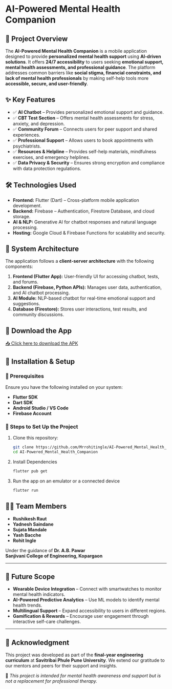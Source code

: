 # **AI-Powered Mental Health Companion**  

## **📌 Project Overview**  
The **AI-Powered Mental Health Companion** is a mobile application designed to provide **personalized mental health support** using **AI-driven solutions**. It offers **24/7 accessibility** to users seeking **emotional support, mental health assessments, and professional guidance**. The platform addresses common barriers like **social stigma, financial constraints, and lack of mental health professionals** by making self-help tools more **accessible, secure, and user-friendly**.  

## **✨ Key Features**  
- ✅ **AI Chatbot** – Provides personalized emotional support and guidance.  
- ✅ **CBT Test Section** – Offers mental health assessments for stress, anxiety, and depression.  
- ✅ **Community Forum** – Connects users for peer support and shared experiences.  
- ✅ **Professional Support** – Allows users to book appointments with psychiatrists.  
- ✅ **Resources & Helpline** – Provides self-help materials, mindfulness exercises, and emergency helplines.  
- ✅ **Data Privacy & Security** – Ensures strong encryption and compliance with data protection regulations.  

## **🛠 Technologies Used**  
- **Frontend:** Flutter (Dart) – Cross-platform mobile application development.  
- **Backend:** Firebase – Authentication, Firestore Database, and cloud storage.  
- **AI & NLP:** Generative AI for chatbot responses and natural language processing.  
- **Hosting:** Google Cloud & Firebase Functions for scalability and security.  

## **📱 System Architecture**  
The application follows a **client-server architecture** with the following components:  
1. **Frontend (Flutter App):** User-friendly UI for accessing chatbot, tests, and forums.  
2. **Backend (Firebase, Python APIs):** Manages user data, authentication, and AI chatbot processing.  
3. **AI Module:** NLP-based chatbot for real-time emotional support and suggestions.  
4. **Database (Firestore):** Stores user interactions, test results, and community discussions.
  
## 📱 Download the App  
[📥 Click here to download the APK](https://drive.google.com/file/d/1uqAC5VWELCnavRLL5uP7RwrdS0JNOHLX/view?usp=sharing)  


## **📌 Installation & Setup**  
### **🔹 Prerequisites**  
Ensure you have the following installed on your system:  
- **Flutter SDK**  
- **Dart SDK**  
- **Android Studio / VS Code**  
- **Firebase Account**  

### **🔹 Steps to Set Up the Project**  
1. Clone this repository:  
   ```sh  
   git clone https://github.com/Mrrohitingle/AI-Powered_Mental_Health_Companion.git  
   cd AI-Powered_Mental_Health_Companion
2. Install Dependencies
   ```sh
   flutter pub get
3. Run the app on an emulator or a connected device
   ```sh
   flutter run  


## 👨‍💻 Team Members  
- **Rushikesh Raut**  
- **Yadnesh Saindane**  
- **Sujata Mandale**  
- **Yash Bacche**  
- **Rohit Ingle**  

Under the guidance of **Dr. A.B. Pawar**  
**Sanjivani College of Engineering, Kopargaon**  

---

## 🚀 Future Scope  
- **Wearable Device Integration** – Connect with smartwatches to monitor mental health indicators.  
- **AI-Powered Predictive Analytics** – Use ML models to identify mental health trends.  
- **Multilingual Support** – Expand accessibility to users in different regions.  
- **Gamification & Rewards** – Encourage user engagement through interactive self-care challenges.  

---

## 📜 Acknowledgment  
This project was developed as part of the **final-year engineering curriculum** at **Savitribai Phule Pune University**. We extend our gratitude to our mentors and peers for their support and insights.  

🔹 *This project is intended for mental health awareness and support but is not a replacement for professional therapy.*  

